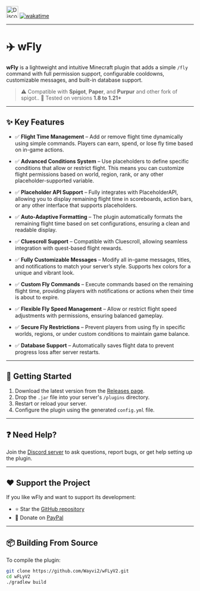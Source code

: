 

[<img alt="Discord" src="https://img.shields.io/badge/-Get_help_on_Discord-7289DA.svg?logo=discord&style=flat-square&logoColor=white" height=32>](https://discord.com/invite/zmjNggAmvU) [![wakatime](https://wakatime.com/badge/user/cedfdde2-fe4f-4473-9162-a7412330eb4f/project/30618949-2549-404c-981b-9088eb540a6b.svg)](https://wakatime.com/badge/user/cedfdde2-fe4f-4473-9162-a7412330eb4f/project/30618949-2549-404c-981b-9088eb540a6b)

---

# ✈️ wFly

**wFly** is a lightweight and intuitive Minecraft plugin that adds a simple `/fly` command with full permission support, configurable cooldowns, customizable messages, and built-in database support.

> ⚠️ Compatible with **Spigot**, **Paper**, and **Purpur**  and other fork of spigot..
> 🧪 Tested on versions **1.8 to 1.21+**

---
## ✨ Key Features

- ✅ **Flight Time Management** – Add or remove flight time dynamically using simple commands. Players can earn, spend, or lose fly time based on in-game actions.

- ✅ **Advanced Conditions System** – Use placeholders to define specific conditions that allow or restrict flight. This means you can customize flight permissions based on world, region, rank, or any other placeholder-supported variable.

- ✅ **Placeholder API Support** – Fully integrates with PlaceholderAPI, allowing you to display remaining flight time in scoreboards, action bars, or any other interface that supports placeholders.

- ✅ **Auto-Adaptive Formatting** – The plugin automatically formats the remaining flight time based on set configurations, ensuring a clean and readable display.

- ✅ **Cluescroll Support** – Compatible with Cluescroll, allowing seamless integration with quest-based flight rewards.

- ✅ **Fully Customizable Messages** – Modify all in-game messages, titles, and notifications to match your server’s style. Supports hex colors for a unique and vibrant look.

- ✅ **Custom Fly Commands** – Execute commands based on the remaining flight time, providing players with notifications or actions when their time is about to expire.

- ✅ **Flexible Fly Speed Management** – Allow or restrict flight speed adjustments with permissions, ensuring balanced gameplay.

- ✅ **Secure Fly Restrictions** – Prevent players from using fly in specific worlds, regions, or under custom conditions to maintain game balance.

- ✅ **Database Support** – Automatically saves flight data to prevent progress loss after server restarts.

---

## 🚀 Getting Started

1. Download the latest version from the [Releases page]([https://github.com/Wayvi2/wFLyV2/releases](https://www.spigotmc.org/resources/fly-plugin-%E2%9A%A1-wfly-1-8-1-21-%EF%B8%8F%E2%AD%90-skyblock-boxed-oneblock-survival.118465/)).
2. Drop the `.jar` file into your server's `/plugins` directory.
3. Restart or reload your server.
4. Configure the plugin using the generated `config.yml` file.


---

## ❓ Need Help?

Join the [Discord server](https://discord.com/invite/zmjNggAmvU) to ask questions, report bugs, or get help setting up the plugin.

---

## ❤️ Support the Project

If you like wFly and want to support its development:

- ⭐ Star the [GitHub repository](https://github.com/Wayvi2/wFLyV2)
- 🧡 Donate on [PayPal](https://www.paypal.com/paypalme/wayviFR)


---

## 📦 Building From Source

To compile the plugin:

```bash
git clone https://github.com/Wayvi2/wFLyV2.git
cd wFLyV2
./gradlew build
